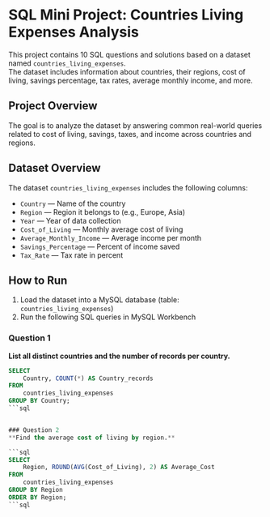 # SQL Mini Project: Countries Living Expenses Analysis

This project contains 10 SQL questions and solutions based on a dataset named `countries_living_expenses`.  
The dataset includes information about countries, their regions, cost of living, savings percentage, tax rates, average monthly income, and more.

## Project Overview
The goal is to analyze the dataset by answering common real-world queries related to cost of living, savings, taxes, and income across countries and regions.

## Dataset Overview
The dataset `countries_living_expenses` includes the following columns:
- `Country` — Name of the country  
- `Region` — Region it belongs to (e.g., Europe, Asia)  
- `Year` — Year of data collection  
- `Cost_of_Living` — Monthly average cost of living  
- `Average_Monthly_Income` — Average income per month  
- `Savings_Percentage` — Percent of income saved  
- `Tax_Rate` — Tax rate in percent

## How to Run
1. Load the dataset into a MySQL database (table: `countries_living_expenses`)
2. Run the following SQL queries in MySQL Workbench


### Question 1  
**List all distinct countries and the number of records per country.**

```sql
SELECT
    Country, COUNT(*) AS Country_records
FROM
    countries_living_expenses
GROUP BY Country;
```sql


### Question 2
**Find the average cost of living by region.**

```sql
SELECT 
    Region, ROUND(AVG(Cost_of_Living), 2) AS Average_Cost
FROM
    countries_living_expenses
GROUP BY Region
ORDER BY Region;
```sql


